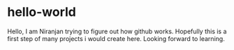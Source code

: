 # hello-world
Hello,
I am Niranjan trying to figure out how github works. Hopefully this is a first step of many projects i would create here.
Looking forward to learning.
